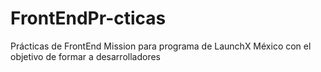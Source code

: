 # FrontEndPr-cticas
Prácticas de FrontEnd Mission para programa de LaunchX México con el objetivo de formar a desarrolladores 
